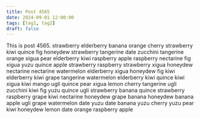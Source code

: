 ```yaml
---
title: Post 4565
date: 2024-09-01 12:00:00
tags: [tag1, tag2]
draft: false
---
```

This is post 4565.
strawberry
elderberry
banana
orange
cherry
strawberry
kiwi
quince
fig
honeydew
strawberry
tangerine
date
zucchini
tangerine
orange
xigua
pear
elderberry
kiwi
raspberry
apple
raspberry
nectarine
fig
xigua
yuzu
quince
apple
strawberry
raspberry
strawberry
xigua
honeydew
nectarine
nectarine
watermelon
elderberry
xigua
honeydew
fig
kiwi
elderberry
kiwi
grape
tangerine
watermelon
elderberry
kiwi
quince
kiwi
xigua
kiwi
mango
ugli
quince
pear
xigua
lemon
cherry
tangerine
ugli
zucchini
kiwi
fig
yuzu
quince
ugli
strawberry
banana
quince
strawberry
raspberry
grape
kiwi
nectarine
honeydew
grape
banana
honeydew
banana
apple
ugli
grape
watermelon
date
yuzu
date
banana
yuzu
cherry
yuzu
pear
kiwi
honeydew
lemon
date
orange
raspberry
apple
